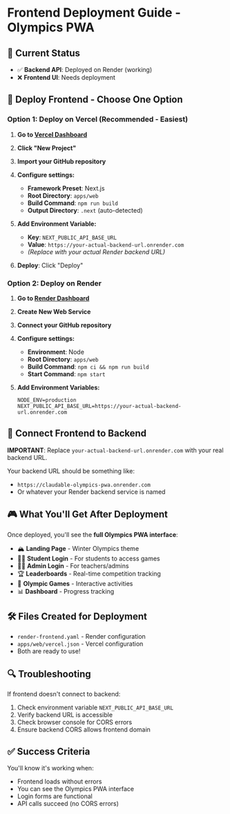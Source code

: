 # Frontend Deployment Guide - Olympics PWA

## 🎯 Current Status
- ✅ **Backend API**: Deployed on Render (working)
- ❌ **Frontend UI**: Needs deployment

## 🚀 Deploy Frontend - Choose One Option

### Option 1: Deploy on Vercel (Recommended - Easiest)

1. **Go to [Vercel Dashboard](https://vercel.com)**
2. **Click "New Project"**
3. **Import your GitHub repository**
4. **Configure settings:**
   - **Framework Preset**: Next.js
   - **Root Directory**: `apps/web`
   - **Build Command**: `npm run build`
   - **Output Directory**: `.next` (auto-detected)

5. **Add Environment Variable:**
   - **Key**: `NEXT_PUBLIC_API_BASE_URL` 
   - **Value**: `https://your-actual-backend-url.onrender.com`
   - *(Replace with your actual Render backend URL)*

6. **Deploy**: Click "Deploy"

### Option 2: Deploy on Render

1. **Go to [Render Dashboard](https://render.com)**
2. **Create New Web Service**
3. **Connect your GitHub repository**
4. **Configure settings:**
   - **Environment**: Node
   - **Root Directory**: `apps/web`
   - **Build Command**: `npm ci && npm run build`
   - **Start Command**: `npm start`

5. **Add Environment Variables:**
   ```
   NODE_ENV=production
   NEXT_PUBLIC_API_BASE_URL=https://your-actual-backend-url.onrender.com
   ```

## 🔗 Connect Frontend to Backend

**IMPORTANT**: Replace `your-actual-backend-url.onrender.com` with your real backend URL.

Your backend URL should be something like:
- `https://claudable-olympics-pwa.onrender.com`
- Or whatever your Render backend service is named

## 🎮 What You'll Get After Deployment

Once deployed, you'll see the **full Olympics PWA interface**:
- 🏔️ **Landing Page** - Winter Olympics theme
- 👨‍🎓 **Student Login** - For students to access games
- 👨‍💼 **Admin Login** - For teachers/admins
- 🏆 **Leaderboards** - Real-time competition tracking
- 🎯 **Olympic Games** - Interactive activities
- 📊 **Dashboard** - Progress tracking

## 🛠️ Files Created for Deployment
- `render-frontend.yaml` - Render configuration
- `apps/web/vercel.json` - Vercel configuration
- Both are ready to use!

## 🔍 Troubleshooting

If frontend doesn't connect to backend:
1. Check environment variable `NEXT_PUBLIC_API_BASE_URL`
2. Verify backend URL is accessible
3. Check browser console for CORS errors
4. Ensure backend CORS allows frontend domain

## ✅ Success Criteria

You'll know it's working when:
- Frontend loads without errors
- You can see the Olympics PWA interface
- Login forms are functional
- API calls succeed (no CORS errors)